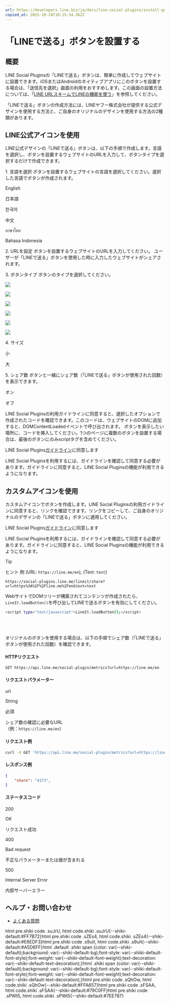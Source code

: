 ```yaml
---
url: https://developers.line.biz/ja/docs/line-social-plugins/install-guide/using-line-share-buttons/
copied_at: 2025-10-24T10:15:34.562Z
---
```

# 「LINEで送る」ボタンを設置する

## 概要

LINE Social Pluginsの「LINEで送る」ボタンは、簡単に作成してウェブサイトに設置できます。iOSまたはAndroidのネイティブアプリにこのボタンを設置する場合は、「送信先を選択」画面の利用をおすすめします。この画面の設置方法については、「[LINE URLスキームでLINEの機能を使う](https://developers.line.biz/ja/docs/line-login/using-line-url-scheme/)」を参照してください。

「LINEで送る」ボタンの作成方法には、LINEヤフー株式会社が提供する公式デザインを使用する方法と、ご自身のオリジナルのデザインを使用する方法の2種類があります。

## LINE公式アイコンを使用

LINE公式デザインの「LINEで送る」ボタンは、以下の手順で作成します。言語を選択し、ボタンを設置するウェブサイトのURLを入力して、ボタンタイプを選択するだけで作成できます。

1\. 言語を選択 ボタンを設置するウェブサイトの言語を選択してください。選択した言語でボタンが作成されます。

 English

 日本語

 한국어

 中文

 ภาษาไทย

 Bahasa Indonesia

2\. URLを設定 ボタンを設置するウェブサイトのURLを入力してください。 ユーザーが「LINEで送る」ボタンを使用した時に入力したウェブサイトがシェアされます。

3\. ボタンタイプ ボタンのタイプを選択してください。

![](https://developers.line.biz/media/line-social-plugins/square-default.png)

![](https://developers.line.biz/media/line-social-plugins/square-grey.png)

![](https://developers.line.biz/media/line-social-plugins/round-default.png)

![](https://developers.line.biz/media/line-social-plugins/round-grey.png)

![](https://developers.line.biz/media/line-social-plugins/ja/wide-default.png)

![](https://developers.line.biz/media/line-social-plugins/ja/wide-grey.png)

4\. サイズ

 小

 大

5\. シェア数 ボタンと一緒にシェア数（「LINEで送る」ボタンが使用された回数）を表示できます。

 オン

 オフ

LINE Social Pluginsの利用ガイドラインに同意すると、選択したオプションで作成されたコードを確認できます。このコードは、ウェブサイトのDOMに追加すると、DOMContentLoadedイベントで呼び出されます。 ボタンを表示したい場所に、コードを挿入してください。1つのページに複数のボタンを設置する場合は、最後のボタンにのみscriptタグを含めてください。

LINE Social Plugins[ガイドライン](https://developers.line.biz/ja/docs/line-social-plugins/general/guidelines/)に同意します

LINE Social Pluginsを利用するには、ガイドラインを確認して同意する必要があります。ガイドラインに同意すると、LINE Social Pluginsの機能が利用できるようになります。

## カスタムアイコンを使用

カスタムアイコンでボタンを作成します。LINE Social Pluginsの利用ガイドラインに同意すると、リンクを確認できます。リンクをコピーして、ご自身のオリジナルのデザインの「LINEで送る」ボタンに適用してください。

LINE Social Plugins[ガイドライン](https://developers.line.biz/ja/docs/line-social-plugins/general/guidelines/)に同意します

LINE Social Pluginsを利用するには、ガイドラインを確認して同意する必要があります。ガイドラインに同意すると、LINE Social Pluginsの機能が利用できるようになります。

> [!TIP]
> ヒント
> 例 (URL: `https://line.me/en`), (Text: `text`)
> 
> `https://social-plugins.line.me/lineit/share?url=https%3A%2F%2Fline.me%2Fen&text=text`

WebサイトでDOMツリーが構築されてコンテンツが作成されたら、`LineIt.loadButton()`を呼び出してLINEで送るボタンを有効にしてください。

```sh
<script type="text/javascript">LineIt.loadButton();</script>
```

   
 

オリジナルのボタンを使用する場合は、以下の手順でシェア数（「LINEで送る」ボタンが使用された回数）を確認できます。

#### HTTPリクエスト

`GET https://api.line.me/social-plugin/metrics?url=https://line.me/en`

#### リクエストパラメーター

url

String

必須

シェア数の確認に必要なURL  
（例：`https://line.me/en`）

#### リクエスト例

```sh
curl -X GET 'https://api.line.me/social-plugin/metrics?url=https://line.me/en'
```

#### レスポンス例

```json
{
    "share": "4173",
}
```

#### ステータスコード

200

OK

リクエスト成功

400

Bad request

不正なパラメーターまたは値が含まれる

500

Internal Server Error

内部サーバーエラー

## ヘルプ・お問い合わせ

*   [よくある質問](https://developers.line.biz/ja/faq/tags/sp-share/)

html pre.shiki code .suJrU, html code.shiki .suJrU{--shiki-default:#FF7B72}html pre.shiki code .sZEs4, html code.shiki .sZEs4{--shiki-default:#E6EDF3}html pre.shiki code .s9uIt, html code.shiki .s9uIt{--shiki-default:#A5D6FF}html .default .shiki span {color: var(--shiki-default);background: var(--shiki-default-bg);font-style: var(--shiki-default-font-style);font-weight: var(--shiki-default-font-weight);text-decoration: var(--shiki-default-text-decoration);}html .shiki span {color: var(--shiki-default);background: var(--shiki-default-bg);font-style: var(--shiki-default-font-style);font-weight: var(--shiki-default-font-weight);text-decoration: var(--shiki-default-text-decoration);}html pre.shiki code .sQhOw, html code.shiki .sQhOw{--shiki-default:#FFA657}html pre.shiki code .sFSAA, html code.shiki .sFSAA{--shiki-default:#79C0FF}html pre.shiki code .sPWt5, html code.shiki .sPWt5{--shiki-default:#7EE787}